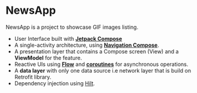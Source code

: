 # NewsApp

NewsApp is a project to showcase GIF images listing.


*   User Interface built with **[Jetpack Compose](https://developer.android.com/jetpack/compose)** 
*   A single-activity architecture, using **[Navigation Compose](https://developer.android.com/jetpack/compose/navigation)**.
*   A presentation layer that contains a Compose screen (View) and a **ViewModel** for the feature.
*   Reactive UIs using **[Flow](https://developer.android.com/kotlin/flow)** and **[coroutines](https://kotlinlang.org/docs/coroutines-overview.html)** for asynchronous operations.
*   A **data layer** with only one data source i.e network layer that is build on Retrofit library.
*   Dependency injection using [Hilt](https://developer.android.com/training/dependency-injection/hilt-android).
